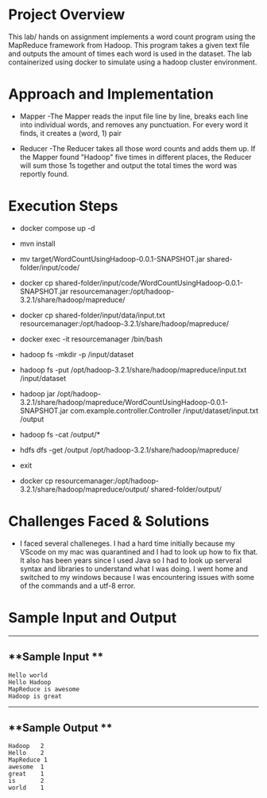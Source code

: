 
# Project Overview 

This lab/ hands on assignment implements a word count program using the MapReduce framework from Hadoop. This program takes a given text file and outputs the amount of times each word is used in the dataset. The lab containerized using docker to simulate using a hadoop cluster environment.  

# Approach and Implementation

* Mapper
    -The Mapper reads the input file line by line, breaks each line into individual words, and removes any punctuation. For every word it finds, it creates a (word, 1) pair

* Reducer 
    -The Reducer takes all those word counts and adds them up. If the Mapper found "Hadoop" five times in different places, the Reducer will sum those 1s together and output the total times the word was reportly found. 

# Execution Steps 

* docker compose up -d 

* mvn install

* mv target/WordCountUsingHadoop-0.0.1-SNAPSHOT.jar shared-folder/input/code/

* docker cp shared-folder/input/code/WordCountUsingHadoop-0.0.1-SNAPSHOT.jar resourcemanager:/opt/hadoop-3.2.1/share/hadoop/mapreduce/

* docker cp shared-folder/input/data/input.txt resourcemanager:/opt/hadoop-3.2.1/share/hadoop/mapreduce/

* docker exec -it resourcemanager /bin/bash

* hadoop fs -mkdir -p /input/dataset

* hadoop fs -put /opt/hadoop-3.2.1/share/hadoop/mapreduce/input.txt /input/dataset

* hadoop jar /opt/hadoop-3.2.1/share/hadoop/mapreduce/WordCountUsingHadoop-0.0.1-SNAPSHOT.jar com.example.controller.Controller /input/dataset/input.txt /output

* hadoop fs -cat /output/*

* hdfs dfs -get /output /opt/hadoop-3.2.1/share/hadoop/mapreduce/

* exit

* docker cp resourcemanager:/opt/hadoop-3.2.1/share/hadoop/mapreduce/output/ shared-folder/output/

# Challenges Faced & Solutions 

* I faced several challeneges. I had a hard time initially because my VScode on my mac was quarantined and I had to look up how to fix that. It also has been years since I used Java so I had to look up serveral syntax and libraries to understand what I was doing. I went home and switched to my windows because I was encountering issues with some of the commands and a utf-8 error.  

# Sample Input and Output

---
**Sample Input **
---


    Hello world
    Hello Hadoop
    MapReduce is awesome
    Hadoop is great

---
**Sample Output **
---

    Hadoop   2
    Hello    2
    MapReduce 1
    awesome  1
    great    1
    is       2
    world    1